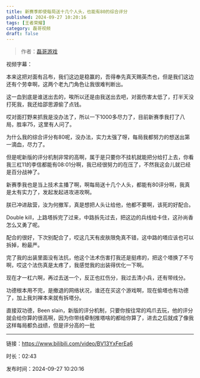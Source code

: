 ```yaml
---
title: 新赛季即使每局送十几个人头，也能有80的综合评分
published: 2024-09-27 10:20:16
tags: [王者荣耀]
category: 磊哥视频
draft: false
---
```



> 作者：[磊哥游戏](https://space.bilibili.com/268941858?spm_id_from=333.788.upinfo.head.click)

视频字幕：

本来这把对面有吕布，我们这边是稳赢的，吾得奉先真天赐英杰也，但是我们这边还有个劳幸啊，这两个老九门角色让我很难判断出。

这一血到底是谁送出去的，唉所以还是由我送出去吧，对面伤害太低了，打半天没打死我，我还给邵思源偷了点钱。

哎对面打野来抓我是没办法了，所以一下1000多尽力了，目前新赛季我打了八局，胜率75，这里有人问了。

为什么我的综合评分有80呢，没办法，实力太强了呀，每局我都努力的想送出第一滴血，尽力了。

但是呢新版的评分机制非常的高啊，属于是只要你不挂机就能把分给打上去，你看我三杠11的李信都能有08:01分啊，我已经很努力的在压了，不然我这会儿就已经是百分战神了。

新赛季我也是当上技术主播了啊，啊每局送十几个人头，都能有80评分啊，我真是太有实力了，发起发起进攻进攻啊。

朕已冲进敌营，汝为何撤军，真是想把人头让给他，他都不要啊，该死的好配合。

Double kill，上路塔拆完了过来，中路拆先过去，把这边的兵线给卡住，这孙尚香怎么又勇了呢。

配合的很好，下次别配合了，哎这几天有皮肤限免真不错，这中路的塔应该也可以拆掉，粉最严。

完了我的出装里面没有法抗，他这个法术伤害打我还是挺疼的，把这个塔换了不亏啊，哎这个法伤真是太疼了，我感觉我的出装得优化一下啊。

现在才一杠六啊，再过去送一个，反正也扛伤分，我过去清小兵，还有带线分。

功德根本用不完，是撤退的网络状况，谁还在买这个游戏啊，现在偷塔也有功德了，加上我刘禅本来就有拆塔分。

直接双功德，Been slain，新版的评分机制，只要你按往常的鸡爪去玩，他的评分就会给你算的很高啊，因为你带线牵制推塔啥的都给你算了，进去之后就成了像我这样每局都负战绩，但是评分高的一批

---

链接：https://www.bilibili.com/video/BV13YxFerEa6

时长：02:43

发布时间：2024-09-27 10:20:16
